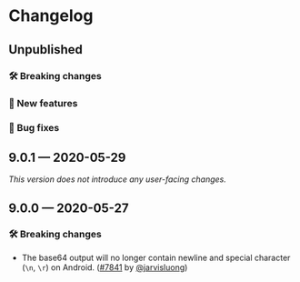 # Changelog

## Unpublished

### 🛠 Breaking changes

### 🎉 New features

### 🐛 Bug fixes

## 9.0.1 — 2020-05-29

*This version does not introduce any user-facing changes.*

## 9.0.0 — 2020-05-27

### 🛠 Breaking changes

- The base64 output will no longer contain newline and special character (`\n`, `\r`) on Android. ([#7841](https://github.com/expo/expo/pull/7841) by [@jarvisluong](https://github.com/jarvisluong))
